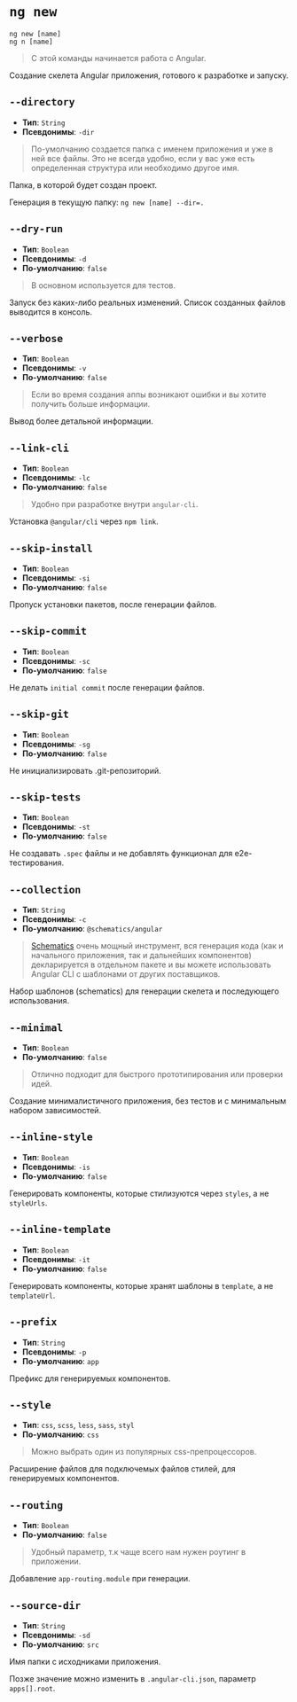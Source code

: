 # `ng new`

```
ng new [name]
ng n [name]
```

> С этой команды начинается работа с Angular.

Создание скелета Angular приложения, готового к разработке и запуску.

## `--directory`

* **Тип**: `String`
* **Псевдонимы**: `-dir`

> По-умолчанию создается папка с именем приложения и уже в ней все файлы. Это не всегда удобно, если у вас уже есть определенная структура или необходимо другое имя.

Папка, в которой будет создан проект. 

Генерация в текущую папку: `ng new [name] --dir=.`


## `--dry-run`

* **Тип**: `Boolean`
* **Псевдонимы**: `-d`
* **По-умолчанию**: `false`

> В основном используется для тестов.

Запуск без каких-либо реальных изменений. Список созданных файлов выводится в консоль.


## `--verbose`

* **Тип**: `Boolean`
* **Псевдонимы**: `-v`
* **По-умолчанию**: `false`

> Если во время создания аппы возникают ошибки и вы хотите получить больше информации.

Вывод более детальной информации.


## `--link-cli`

* **Тип**: `Boolean`
* **Псевдонимы**: `-lc`
* **По-умолчанию**: `false`

> Удобно при разработке внутри `angular-cli`.

Установка `@angular/cli` через `npm link`.


## `--skip-install`

* **Тип**: `Boolean`
* **Псевдонимы**: `-si`
* **По-умолчанию**: `false`

Пропуск установки пакетов, после генерации файлов.


## `--skip-commit`

* **Тип**: `Boolean`
* **Псевдонимы**: `-sc`
* **По-умолчанию**: `false`

Не делать `initial commit` после генерации файлов.


## `--skip-git`

* **Тип**: `Boolean`
* **Псевдонимы**: `-sg`
* **По-умолчанию**: `false`

Не инициализировать .git-репозиторий.


## `--skip-tests`

* **Тип**: `Boolean`
* **Псевдонимы**: `-st`
* **По-умолчанию**: `false`

Не создавать `.spec` файлы и не добавлять функционал для e2e-тестирования.


## `--collection`

* **Тип**: `String`
* **Псевдонимы**: `-c`
* **По-умолчанию**: `@schematics/angular`

> [Schematics](https://github.com/angular/devkit/blob/master/packages/angular_devkit/schematics/README.md) очень мощный инструмент, вся генерация кода (как и начального приложения, так и дальнейших компонентов) декларируется в отдельном пакете и вы можете использовать Angular CLI с шаблонами от других поставщиков.

Набор шаблонов (schematics) для генерации скелета и последующего использования. 


## `--minimal`

* **Тип**: `Boolean`
* **По-умолчанию**: `false`

> Отлично подходит для быстрого прототипирования или проверки идей.

Создание минималистичного приложения, без тестов и с минимальным набором зависимостей.


## `--inline-style`

* **Тип**: `Boolean`
* **Псевдонимы**: `-is`
* **По-умолчанию**: `false`

Генерировать компоненты, которые стилизуются через `styles`, а не `styleUrls`.

  
## `--inline-template`

* **Тип**: `Boolean`
* **Псевдонимы**: `-it`
* **По-умолчанию**: `false`

Генерировать компоненты, которые хранят шаблоны в `template`, а не `templateUrl`.


## `--prefix`

* **Тип**: `String`
* **Псевдонимы**: `-p`
* **По-умолчанию**: `app`

Префикс для генерируемых компонентов.


## `--style`

* **Тип**: `css`, `scss`, `less`, `sass`, `styl`
* **По-умолчанию**: `css`

> Можно выбрать один из популярных css-препроцессоров.

Расширение файлов для подключемых файлов стилей, для генерируемых компонентов.


## `--routing`

* **Тип**: `Boolean`
* **По-умолчанию**: `false`

> Удобный параметр, т.к чаще всего нам нужен роутинг в приложении.

Добавление `app-routing.module` при генерации.


## `--source-dir`

* **Тип**: `String`
* **Псевдонимы**: `-sd`
* **По-умолчанию**: `src`

Имя папки с исходниками приложения.

Позже значение можно изменить в `.angular-cli.json`, параметр `apps[].root`. 
